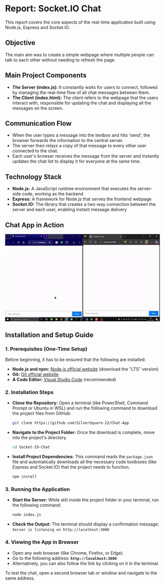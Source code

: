 # Report: Socket.IO Chat

This report covers the core aspects of the real-time application built using Node.js, Express and Socket.IO.


## Objective
The main aim was to create a simple webpage where multiple people can talk to each other without needing to refresh the page.


## Main Project Components
- **The Server (index.js):** It constantly waits for users to connect, followed by managing the real-time flow of all chat messages between them.
- **The Client (index.html):** The client refers to the webpage that the users interact with, responsible for updating the chat and displaying all the messages on the screen.


## Communication Flow
- When the user types a message into the textbox and hits 'send', the browser forwards the information to the central server.
- The server then relays a copy of that message to every other user connected to the chat.
- Each user's browser receives the message from the server and instantly updates the chat list to display it for everyone at the same time.


## Technology Stack
- **Node.js:** A JavaScript runtime environment that executes the server-side code, working as the backend
- **Express:** A framework for Node.js that serves the frontend webpage
- **Socket.IO:** The library that creates a two-way connection between the server and each user, enabling instant message delivery

## Chat App in Action
![Project Demo](./assets/Live-Server-GIF.gif)

## Installation and Setup Guide

### **1. Prerequisites (One-Time Setup)**

Before beginning, it has to be ensured that the following are installed:
- **Node.js and npm:** [Node.js official website](https://nodejs.org/) (download the "LTS" version)
- **Git:** [Git official website](https://git-scm.com/)
- **A Code Editor:** [Visual Studio Code](https://code.visualstudio.com/) (recommended)

### **2. Installation Steps**

- **Clone the Repository:**
    Open a terminal (like PowerShell, Command Prompt or Ubuntu in WSL) and run the following command to download the project files from GitHub:
    ```bash
    git clone https://github.com/SilverSquare-22/Chat-App
    ```
- **Navigate to the Project Folder:**
    Once the download is complete, move into the project's directory.
    ```bash
    cd Socket-IO-Chat
    ```
- **Install Project Dependencies:**
    This command reads the `package.json` file and automatically downloads all the necessary code toolboxes (like Express and Socket.IO) that the project needs to function.
    ```bash
    npm install
    ```


### **3. Running the Application**

- **Start the Server:**
    While still inside the project folder in your terminal, run the following command:
    ```bash
    node index.js
    ```
- **Check the Output:**
    The terminal should display a confirmation message:
    `Server is listening on http://localhost:3000`


### **4. Viewing the App in Browser**

- Open any web browser (like Chrome, Firefox, or Edge).
- Go to the following address:
    **`http://localhost:3000`**
- Alternatively, you can also follow the link by clicking on it in the terminal.

To test the chat, open a second browser tab or window and navigate to the same address.
